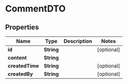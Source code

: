 
# CommentDTO

## Properties
Name | Type | Description | Notes
------------ | ------------- | ------------- | -------------
**id** | **String** |  |  [optional]
**content** | **String** |  | 
**createdTime** | **String** |  |  [optional]
**createdBy** | **String** |  |  [optional]



